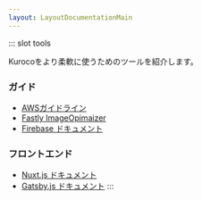 ```yaml
---
layout: LayoutDocumentationMain
---
```

<tools-Bar/>
::: slot tools

Kurocoをより柔軟に使うためのツールを紹介します。
### ガイド
- [AWSガイドライン](/documentations)
- [Fastly ImageOpimaizer](https://developer.fastly.com/reference/io/#query-parameters)
- [Firebase ドキュメント](https://firebase.google.com/docs?hl=ja)

### フロントエンド
- [Nuxt.js ドキュメント](https://ja.nuxtjs.org/)
- [Gatsby.js ドキュメント](https://www.gatsbyjs.com/docs/)
:::